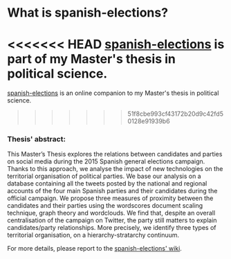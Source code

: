 # What is spanish-elections?
<<<<<<< HEAD
[spanish-elections](https://github.com/florence-nocca/spanish-elections) is part of my Master's thesis in political science. 
=======
[spanish-elections](https://github.com/florence-nocca/spanish-elections) is an online companion to my Master's thesis in political science.
>>>>>>> 51f8cbe993cf43172b20d9c42fd50128e91939b6

### Thesis' abstract:
This Master’s Thesis explores the relations between candidates and parties on social media during the 2015 Spanish general elections campaign. Thanks to this approach, we analyse the impact of new technologies on the territorial organisation of political parties. We base our analysis on a database containing all the tweets posted by the national and regional accounts of the four main Spanish parties and their candidates during the official campaign. We propose three measures of proximity between the candidates and their parties using the wordscores document scaling technique, graph theory and wordclouds. We find that, despite an overall centralisation of the campaign on Twitter, the party still matters to explain candidates/party relationships. More precisely, we identify three types of territorial organisation, on a hierarchy-stratarchy continuum.

For more details, please report to the [spanish-elections' wiki](https://github.com/florence-nocca/spanish-elections/wiki/).
